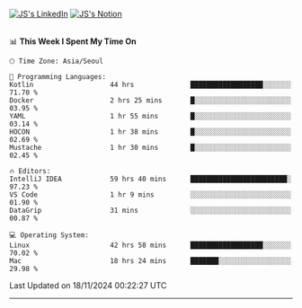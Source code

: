 
[![JS's LinkedIn](https://img.shields.io/badge/LinkedIn-blue?style=for-the-badge&logo=linkedin)](https://www.linkedin.com/in/jaeseung-lee-5a2a32139/) 
[![JS's Notion](https://img.shields.io/badge/Notion-black?style=for-the-badge&logo=notion)](https://bit.ly/ljswiki1) <br><br>
<!-- ![JS's GitHub stats](https://github-readme-stats-lemon-five.vercel.app/api?username=tkxkd0159&hide=contribs,prs,stars,issues&show_icons=true&theme=react&include_all_commits=true)   -->
<!-- ![Top Langs](https://github-readme-stats-lemon-five.vercel.app/api/top-langs/?username=tkxkd0159&layout=compact&hide=jupyter%20notebook,scss,html,css&langs_count=10)  -->


<!--START_SECTION:waka-->
📊 **This Week I Spent My Time On** 

```text
🕑︎ Time Zone: Asia/Seoul

💬 Programming Languages: 
Kotlin                   44 hrs              ██████████████████░░░░░░░   71.70 % 
Docker                   2 hrs 25 mins       █░░░░░░░░░░░░░░░░░░░░░░░░   03.95 % 
YAML                     1 hr 55 mins        █░░░░░░░░░░░░░░░░░░░░░░░░   03.14 % 
HOCON                    1 hr 38 mins        █░░░░░░░░░░░░░░░░░░░░░░░░   02.69 % 
Mustache                 1 hr 30 mins        █░░░░░░░░░░░░░░░░░░░░░░░░   02.45 % 

🔥 Editors: 
IntelliJ IDEA            59 hrs 40 mins      ████████████████████████░   97.23 % 
VS Code                  1 hr 9 mins         ░░░░░░░░░░░░░░░░░░░░░░░░░   01.90 % 
DataGrip                 31 mins             ░░░░░░░░░░░░░░░░░░░░░░░░░   00.87 % 

💻 Operating System: 
Linux                    42 hrs 58 mins      ██████████████████░░░░░░░   70.02 % 
Mac                      18 hrs 24 mins      ███████░░░░░░░░░░░░░░░░░░   29.98 % 
```


 Last Updated on 18/11/2024 00:22:27 UTC
<!--END_SECTION:waka-->

---
<!---
<a href="https://github.com/tkxkd0159/books">
  <img align="center" src="https://github-readme-stats-lemon-five.vercel.app/api/pin/?username=tkxkd0159&repo=books&theme=react" />
</a>
-->

<!---
- 🔭 I’m currently working on ...
- 🌱 I’m currently learning blockchain and distributed network
- 👯 I’m looking to collaborate on ...
- 🤔 I’m looking for help with ...
- 💬 Ask me about ...
- 📫 How to reach me: ...
- 😄 Pronouns: ...
- ⚡ Fun fact: ...
-->
